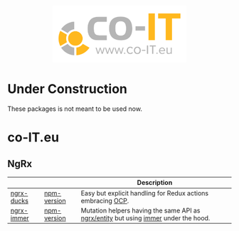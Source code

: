 <div style="margin: auto; width: 300px;">
  <a href="https://co-IT.eu" target="blank"><img src="./assets/logo.svg" alt="www.co-IT.eu" style="width: 300px;"></a>
</div>

# Under Construction

These packages is not meant to be used now.

# co-IT.eu

## NgRx

|                |                 | Description                                                                                   |
| -------------- | --------------- | --------------------------------------------------------------------------------------------- |
| [ngrx-ducks]() | [npm-version]() | Easy but explicit handling for Redux actions embracing [OCP].                              |
| [ngrx-immer]() | [npm-version]() | Mutation helpers having the same API as [ngrx/entity] but using [immer] under the hood. |

[OCP]: https://en.wikipedia.org/wiki/Open%E2%80%93closed_principle
[ngrx/entity]: https://github.com/ngrx/platform/blob/master/docs/entity/README.md
[immer]: https://github.com/mweststrate/immer
